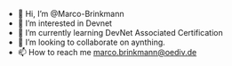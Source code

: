 - 👋 Hi, I’m @Marco-Brinkmann
- 👀 I’m interested in Devnet
- 🌱 I’m currently learning DevNet Associated Certification
- 💞️ I’m looking to collaborate on aynthing. 
- 📫 How to reach me marco.brinkmann@oediv.de

<!---
Marco-Brinkmann/Marco-Brinkmann is a ✨ special ✨ repository because its `README.md` (this file) appears on your GitHub profile.
You can click the Preview link to take a look at your changes.
--->
